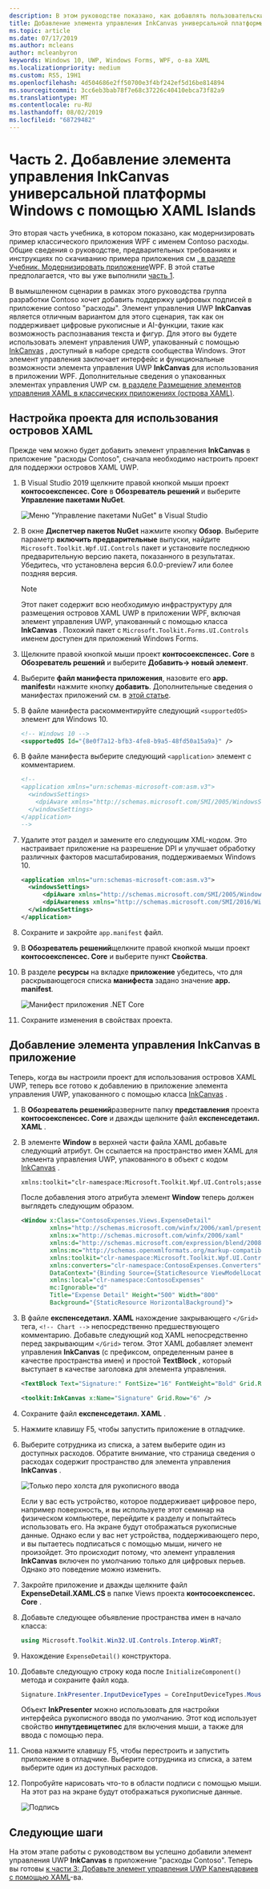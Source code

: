 ```yaml
---
description: В этом руководстве показано, как добавлять пользовательские интерфейсы XAML UWP, создавать пакеты MSIX и внедрять в приложение WPF другие современные компоненты.
title: Добавление элемента управления InkCanvas универсальной платформы Windows с помощью XAML Islands
ms.topic: article
ms.date: 07/17/2019
ms.author: mcleans
author: mcleanbyron
keywords: Windows 10, UWP, Windows Forms, WPF, о-ва XAML
ms.localizationpriority: medium
ms.custom: RS5, 19H1
ms.openlocfilehash: 4d504686e2ff50700e3f4bf242ef5d16be814894
ms.sourcegitcommit: 3cc6eb3bab78f7e68c37226c40410ebca73f82a9
ms.translationtype: MT
ms.contentlocale: ru-RU
ms.lasthandoff: 08/02/2019
ms.locfileid: "68729482"
---
```

# <a name="part-2-add-a-uwp-inkcanvas-control-using-xaml-islands"></a>Часть 2. Добавление элемента управления InkCanvas универсальной платформы Windows с помощью XAML Islands

Это вторая часть учебника, в котором показано, как модернизировать пример классического приложения WPF с именем Contoso расходы. Общие сведения о руководстве, предварительных требованиях и инструкциях по скачиванию примера приложения см [. в разделе Учебник. Модернизировать приложение](modernize-wpf-tutorial.md)WPF. В этой статье предполагается, что вы уже выполнили [часть 1](modernize-wpf-tutorial-1.md).

В вымышленном сценарии в рамках этого руководства группа разработки Contoso хочет добавить поддержку цифровых подписей в приложение contoso "расходы". Элемент управления UWP **InkCanvas** является отличным вариантом для этого сценария, так как он поддерживает цифровые рукописные и AI-функции, такие как возможность распознавания текста и фигур. Для этого вы будете использовать элемент управления UWP, упакованный с помощью [InkCanvas](https://docs.microsoft.com/windows/communitytoolkit/controls/wpf-winforms/inkcanvas) , доступный в наборе средств сообщества Windows. Этот элемент управления заключает интерфейс и функциональные возможности элемента управления UWP **InkCanvas** для использования в приложении WPF. Дополнительные сведения о упакованных элементах управления UWP см. [в разделе Размещение элементов управления XAML в классических приложениях (острова XAML)](xaml-islands.md).

## <a name="configure-the-project-to-use-xaml-islands"></a>Настройка проекта для использования островов XAML

Прежде чем можно будет добавить элемент управления **InkCanvas** в приложение "расходы Contoso", сначала необходимо настроить проект для поддержки островов XAML UWP.

1. В Visual Studio 2019 щелкните правой кнопкой мыши проект **контосоекспенсес. Core** в **Обозреватель решений** и выберите **Управление пакетами NuGet**.

    ![Меню "Управление пакетами NuGet" в Visual Studio](images/wpf-modernize-tutorial//ManageNuGetPackages.png)

2. В окне **Диспетчер пакетов NuGet** нажмите кнопку **Обзор**. Выберите параметр **включить предварительные** выпуски, найдите `Microsoft.Toolkit.Wpf.UI.Controls` пакет и установите последнюю предварительную версию пакета, показанного в результатах. Убедитесь, что установлена версия 6.0.0-preview7 или более поздняя версия.

    > [!NOTE]
    > Этот пакет содержит всю необходимую инфраструктуру для размещения островов XAML UWP в приложении WPF, включая элемент управления UWP, упакованный с помощью класса **InkCanvas** . Похожий пакет с `Microsoft.Toolkit.Forms.UI.Controls` именем доступен для приложений Windows Forms.

3. Щелкните правой кнопкой мыши проект **контосоекспенсес. Core** в **Обозреватель решений** и выберите **Добавить-> новый элемент**.

4. Выберите **файл манифеста приложения**, назовите его **app. manifest**и нажмите кнопку **добавить**. Дополнительные сведения о манифестах приложений см. в [этой статье](https://docs.microsoft.com/windows/desktop/SbsCs/application-manifests).

5. В файле манифеста раскомментируйте следующий `<supportedOS>` элемент для Windows 10.

    ```xml
    <!-- Windows 10 -->
    <supportedOS Id="{8e0f7a12-bfb3-4fe8-b9a5-48fd50a15a9a}" />
    ```

6. В файле манифеста выберите следующий `<application>` элемент с комментарием.

    ```xml
    <!--
    <application xmlns="urn:schemas-microsoft-com:asm.v3">
      <windowsSettings>
        <dpiAware xmlns="http://schemas.microsoft.com/SMI/2005/WindowsSettings">true</dpiAware>
      </windowsSettings>
    </application>
    -->
    ```

7. Удалите этот раздел и замените его следующим XML-кодом. Это настраивает приложение на разрешение DPI и улучшает обработку различных факторов масштабирования, поддерживаемых Windows 10.

    ```xml
    <application xmlns="urn:schemas-microsoft-com:asm.v3">
      <windowsSettings>
          <dpiAware xmlns="http://schemas.microsoft.com/SMI/2005/WindowsSettings">true/PM</dpiAware>
          <dpiAwareness xmlns="http://schemas.microsoft.com/SMI/2016/WindowsSettings">PerMonitorV2, PerMonitor</dpiAwareness>
      </windowsSettings>
    </application>
    ```

8. Сохраните и закройте `app.manifest` файл.

9. В **Обозреватель решений**щелкните правой кнопкой мыши проект **контосоекспенсес. Core** и выберите пункт **Свойства**.

10. В разделе **ресурсы** на вкладке **приложение** убедитесь, что для раскрывающегося списка **манифеста** задано значение **app. manifest**.

    ![Манифест приложения .NET Core](images/wpf-modernize-tutorial/NetCoreAppManifest.png)

11. Сохраните изменения в свойствах проекта.

## <a name="add-an-inkcanvas-control-to-the-app"></a>Добавление элемента управления InkCanvas в приложение

Теперь, когда вы настроили проект для использования островов XAML UWP, теперь все готово к добавлению в приложение элемента управления UWP, упакованного с помощью класса [InkCanvas](https://docs.microsoft.com/windows/communitytoolkit/controls/wpf-winforms/inkcanvas) .

1. В **Обозреватель решений**разверните папку **представления** проекта **контосоекспенсес. Core** и дважды щелкните файл **експенседетаил. XAML** .

2. В элементе **Window** в верхней части файла XAML добавьте следующий атрибут. Он ссылается на пространство имен XAML для элемента управления UWP, упакованного в объект с кодом [InkCanvas](https://docs.microsoft.com/windows/communitytoolkit/controls/wpf-winforms/inkcanvas) .

    ```xml
    xmlns:toolkit="clr-namespace:Microsoft.Toolkit.Wpf.UI.Controls;assembly=Microsoft.Toolkit.Wpf.UI.Controls"
    ```

    После добавления этого атрибута элемент **Window** теперь должен выглядеть следующим образом.

    ```xml
    <Window x:Class="ContosoExpenses.Views.ExpenseDetail"
            xmlns="http://schemas.microsoft.com/winfx/2006/xaml/presentation"
            xmlns:x="http://schemas.microsoft.com/winfx/2006/xaml"
            xmlns:d="http://schemas.microsoft.com/expression/blend/2008"
            xmlns:mc="http://schemas.openxmlformats.org/markup-compatibility/2006"
            xmlns:toolkit="clr-namespace:Microsoft.Toolkit.Wpf.UI.Controls;assembly=Microsoft.Toolkit.Wpf.UI.Controls"
            xmlns:converters="clr-namespace:ContosoExpenses.Converters"
            DataContext="{Binding Source={StaticResource ViewModelLocator}, Path=ExpensesDetailViewModel}"
            xmlns:local="clr-namespace:ContosoExpenses"
            mc:Ignorable="d"
            Title="Expense Detail" Height="500" Width="800"
            Background="{StaticResource HorizontalBackground}">
    ```

4. В файле **експенседетаил. XAML** нахождение закрывающего `</Grid>` тега, `<!-- Chart -->` непосредственно предшествующего комментарию. Добавьте следующий код XAML непосредственно перед закрывающим `</Grid>` тегом. Этот XAML добавляет элемент управления **InkCanvas** (с префиксом, определенным ранее в качестве пространства имен) и простой **TextBlock** , который выступает в качестве заголовка для элемента управления.

    ```xml
    <TextBlock Text="Signature:" FontSize="16" FontWeight="Bold" Grid.Row="5" />

    <toolkit:InkCanvas x:Name="Signature" Grid.Row="6" />
    ```

5. Сохраните файл **експенседетаил. XAML** .

6. Нажмите клавишу F5, чтобы запустить приложение в отладчике.

7. Выберите сотрудника из списка, а затем выберите один из доступных расходов. Обратите внимание, что страница сведения о расходах содержит пространство для элемента управления **InkCanvas** .

    ![Только перо холста для рукописного ввода](images/wpf-modernize-tutorial/InkCanvasPenOnly.png)

    Если у вас есть устройство, которое поддерживает цифровое перо, например поверхность, и вы используете этот семинар на физическом компьютере, перейдите к разделу и попытайтесь использовать его. На экране будут отображаться рукописные данные. Однако если у вас нет устройства, поддерживающего перо, и вы пытаетесь подписаться с помощью мыши, ничего не произойдет. Это происходит потому, что элемент управления **InkCanvas** включен по умолчанию только для цифровых перьев. Однако это поведение можно изменить.

8. Закройте приложение и дважды щелкните файл **ExpenseDetail.XAML.CS** в папке Views проекта **контосоекспенсес. Core** .

9. Добавьте следующее объявление пространства имен в начало класса:

    ```csharp
    using Microsoft.Toolkit.Win32.UI.Controls.Interop.WinRT;
    ```

10. Нахождение `ExpenseDetail()` конструктора.

11. Добавьте следующую строку кода после `InitializeComponent()` метода и сохраните файл кода.

    ```csharp
    Signature.InkPresenter.InputDeviceTypes = CoreInputDeviceTypes.Mouse | CoreInputDeviceTypes.Pen;
    ```

    Объект **InkPresenter** можно использовать для настройки интерфейса рукописного ввода по умолчанию. Этот код использует свойство **инпутдевицетипес** для включения мыши, а также для ввода с помощью пера.

12. Снова нажмите клавишу F5, чтобы перестроить и запустить приложение в отладчике. Выберите сотрудника из списка, а затем выберите один из доступных расходов.

13. Попробуйте нарисовать что-то в области подписи с помощью мыши. На этот раз на экране будут отображаться рукописные данные.

    ![Подпись](images/wpf-modernize-tutorial/Signature.png)

## <a name="next-steps"></a>Следующие шаги

На этом этапе работы с руководством вы успешно добавили элемент управления UWP **InkCanvas** в приложение "расходы Contoso". Теперь вы готовы [к части 3: Добавьте элемент управления UWP Календарвиев с помощью XAML](modernize-wpf-tutorial-3.md)-ва.

